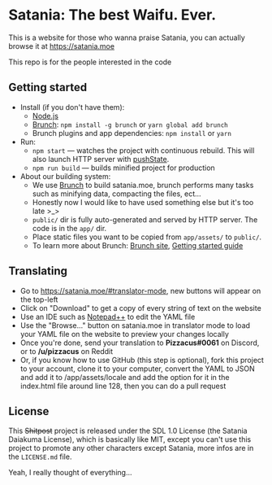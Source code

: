 # Satania: The best Waifu. Ever.

This is a website for those who wanna praise Satania, you can actually browse it at <https://satania.moe>

This repo is for the people interested in the code

## Getting started

* Install (if you don't have them):
    * [Node.js](http://nodejs.org)
    * [Brunch](http://brunch.io): `npm install -g brunch` or `yarn global add brunch`
    * Brunch plugins and app dependencies: `npm install` or `yarn`
* Run:
    * `npm start` — watches the project with continuous rebuild. This will also launch HTTP server with [pushState](https://developer.mozilla.org/en-US/docs/Web/Guide/API/DOM/Manipulating_the_browser_history).
    * `npm run build` — builds minified project for production
* About our building system:
    * We use [Brunch](http://brunch.io) to build satania.moe, brunch performs many tasks such as minifying data, compacting the files, ect...
    * Honestly now I would like to have used something else but it's too late \>\_\>
    * `public/` dir is fully auto-generated and served by HTTP server. The code is in the `app/` dir.
    * Place static files you want to be copied from `app/assets/` to `public/`.
    * To learn more about Brunch: [Brunch site](http://brunch.io), [Getting started guide](https://github.com/brunch/brunch-guide#readme)

## Translating

* Go to <https://satania.moe/#translator-mode>, new buttons will appear on the top-left
* Click on "Download" to get a copy of every string of text on the website
* Use an IDE such as [Notepad++](https://notepad-plus-plus.org/) to edit the YAML file
* Use the "Browse..." button on satania.moe in translator mode to load your YAML file on the website to preview your changes locally
* Once you're done, send your translation to **Pizzacus#0061** on Discord, or to **/u/pizzacus** on Reddit
* Or, if you know how to use GitHub (this step is optional), fork this project to your account, clone it to your computer,
convert the YAML to JSON and add it to /app/assets/locale and add the option for it in the index.html file around line 128, then you can do a pull request

## License

This ~~Shitpost~~ project is released under the SDL 1.0 License (the Satania Daiakuma License), which is basically like MIT, except you can't use this project to promote any other characters except Satania, more infos are in the `LICENSE.md` file.

Yeah, I really thought of everything...
